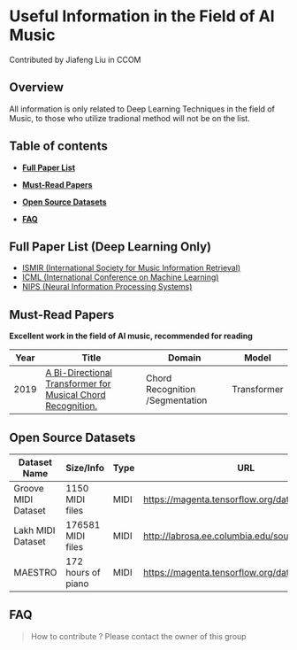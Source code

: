 # Useful Information in the Field of AI Music

Contributed by Jiafeng Liu in CCOM

## Overview

All information is only related to Deep Learning Techniques in the field of Music, to those who utilize tradional method will not be on the list.

## Table of contents

- **[Full Paper List](Papers)**
	
- **[Must-Read Papers](#must\-read-papers)**
	
- **[Open Source Datasets](#open-source-datasets)**

- **[FAQ](#faq)**


## Full Paper List (Deep Learning Only)
- [ISMIR (International Society for Music Information Retrieval)](Papers/ISMIR.md)
- [ICML (International Conference on Machine Learning)](Papers/ICML.md)
- [NIPS (Neural Information Processing Systems)](Papers/NIPS.md)


## Must-Read Papers

**Excellent work in the field of AI music, recommended for reading**
<br/>


|   Year | Title                                                                                                                                                                                            | Domain                                            | Model               |
|--------|--------------------------------------------------------------------------------------------------------------------------------------------------------------------------------------------------|---------------------------------------------------|---------------------|
|   2019 | [A Bi-Directional Transformer for Musical Chord Recognition.](http://archives.ismir.net/ismir2019/paper/000075.pdf)                                                                              | Chord Recognition /Segmentation                   | Transformer         |




## Open Source Datasets

| Dataset Name        | Size/Info              | Type | URL                                             |
|---------------------|------------------------|------|-------------------------------------------------|
| Groove MIDI Dataset | 1150 MIDI files        | MIDI | https://magenta.tensorflow.org/datasets/groove  |
| Lakh MIDI Dataset   | 176581 MIDI files      | MIDI | http://labrosa.ee.columbia.edu/sounds/music/    |
| MAESTRO             | 172 hours of piano     | MIDI | https://magenta.tensorflow.org/datasets/maestro |


## FAQ

> How to contribute ?
Please contact the owner of this group
